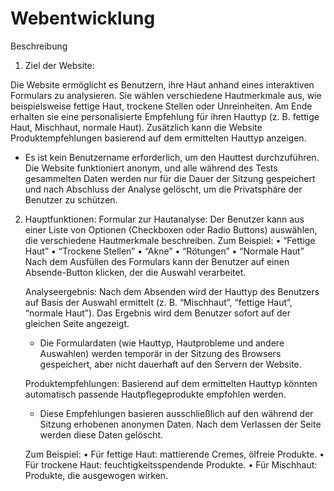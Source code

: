 # Webentwicklung

Beschreibung

1. Ziel der Website:

Die Website ermöglicht es Benutzern, ihre Haut anhand eines interaktiven Formulars zu analysieren. Sie wählen verschiedene Hautmerkmale aus, wie beispielsweise fettige Haut, trockene Stellen oder Unreinheiten. Am Ende erhalten sie eine personalisierte Empfehlung für ihren Hauttyp (z. B. fettige Haut, Mischhaut, normale Haut). Zusätzlich kann die Website Produktempfehlungen basierend auf dem ermittelten Hauttyp anzeigen.

* Es ist kein Benutzername erforderlich, um den Hauttest durchzuführen. Die Website funktioniert anonym, und alle während des Tests gesammelten Daten werden nur für die Dauer der Sitzung gespeichert und nach Abschluss der Analyse gelöscht, um die Privatsphäre der Benutzer zu schützen.

2. Hauptfunktionen:
	Formular zur Hautanalyse:
	Der Benutzer kann aus einer Liste von Optionen (Checkboxen oder Radio Buttons)      auswählen, die verschiedene Hautmerkmale beschreiben. 
    Zum Beispiel:
	•	“Fettige Haut”
	•	“Trockene Stellen”
	•	“Akne”
	•	“Rötungen”
	•	“Normale Haut”
	Nach dem Ausfüllen des Formulars kann der Benutzer auf einen Absende-Button klicken, der die Auswahl verarbeitet.

	Analyseergebnis:
	Nach dem Absenden wird der Hauttyp des Benutzers auf Basis der Auswahl ermittelt (z. B. “Mischhaut”, “fettige Haut”, “normale Haut”).
	Das Ergebnis wird dem Benutzer sofort auf der gleichen Seite angezeigt.

	* Die Formulardaten (wie Hauttyp, Hautprobleme und andere Auswahlen) werden temporär in der Sitzung 	des 	Browsers gespeichert, aber nicht dauerhaft auf den Servern der Website. 

	Produktempfehlungen:
	Basierend auf dem ermittelten Hauttyp könnten automatisch passende Hautpflegeprodukte empfohlen werden. 

	* Diese Empfehlungen basieren ausschließlich auf den während der Sitzung erhobenen anonymen Daten. Nach dem Verlassen der Seite werden diese Daten gelöscht.

    Zum Beispiel:
	•	Für fettige Haut: mattierende Cremes, ölfreie Produkte.
	•	Für trockene Haut: feuchtigkeitsspendende Produkte.
	•	Für Mischhaut: Produkte, die ausgewogen wirken.